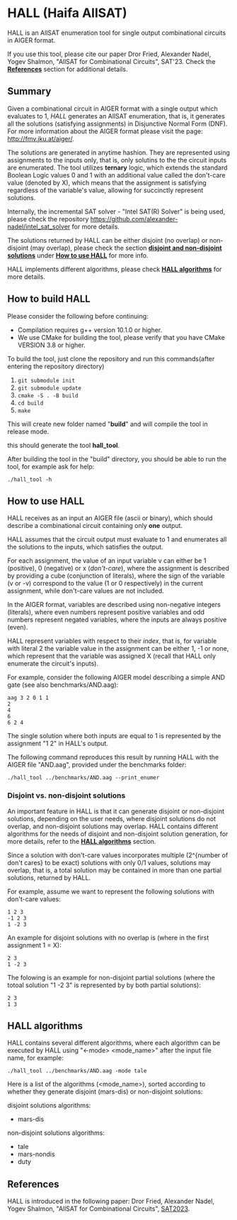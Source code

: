 # HALL (Haifa AllSAT)

HALL is an AllSAT enumeration tool for single output combinational circuits in AIGER format.

If you use this tool, please cite our paper Dror Fried, Alexander Nadel, Yogev Shalmon, "AllSAT for Combinational Circuits", SAT'23. Check the [**References**](#references) section for additional details.

## Summary

Given a combinational circuit in AIGER format with a single output which evaluates to 1, *HALL* generates an AllSAT enumeration, that is, it generates all the solutions (satisfying assignments) in Disjunctive Normal Form (DNF). For more information about the AIGER format please visit the page: http://fmv.jku.at/aiger/. 

The solutions are generated in anytime hashion. They  are represented using assignments to the inputs only, that is, only solutins to the the circuit inputs are enumerated.
The tool utilizes **ternary** logic, which extends the standard Boolean Logic values 0 and 1 with an additional value called the don't-care value (denoted by X), which means that the assignment is satisfying regardless of the variable's value, allowing for succinctly represent solutions.

Internally, the incremental SAT solver - "Intel SAT(R) Solver" is being used, please check the repository https://github.com/alexander-nadel/intel_sat_solver for more details.

The solutions returned by HALL can be either disjoint (no overlap) or non-disjoint (may overlap), please check the section [**disjoint and non-disjoint solutions**](#disjoint-and-non-disjoint-solutions) under [**How to use HALL**](#how-to-use-hall) for more info.

HALL implements different algorithms, please check [**HALL algorithms**](#hall-algorithms) for more details.

## How to build HALL

Please consider the following before continuing: 
- Compilation requires g++ version 10.1.0 or higher.
- We use CMake for building the tool, please verify that you have CMake VERSION 3.8 or higher.

To build the tool, just clone the repository and run this commands(after entering the repository directory)

1.  ```git submodule init```
2.  ```git submodule update```
3.	```cmake -S . -B build```
4.  ```cd build```
5.  ```make```

This will create new folder named "**build**" and will compile the tool in release mode.

this should generate the tool **hall_tool**.

After building the tool in the "build" directory, you should be able to run the tool, for example ask for help:

```
./hall_tool -h
```

## How to use HALL

HALL receives as an input an AIGER file (ascii or binary), which should describe a combinational circuit containing only **one** output.

HALL assumes that the circuit output must evaluate to 1 and enumerates all the solutions to the inputs, which satisfies the output.

For each assignment, the value of an input variable v can either be 1 (positive), 0 (negative) or x (*don't-care*), where the assignment is described by providing a cube (conjunction of literals), where the sign of the variable (v or -v) correspond to the value (1 or 0 respectively) in the current assignment, while don't-care values are not included.

In the AIGER format, variables are described using non-negative integers (literals), where even numbers represent positive variables and odd numbers represent negated variables, where the inputs are always positive (even).

HALL represent variables with respect to their *index*, that is, for variable with literal 2 the variable value in the assignment can be either 1, -1 or none, which represent that the variable was assigned X (recall that HALL only enumerate the circuit's inputs).

For example, consider the following AIGER model describing a simple AND gate (see also benchmarks/AND.aag):

```
aag 3 2 0 1 1
2
4
6
6 2 4
```

The single solution where both inputs are equal to 1 is represented by the assignment "1 2" in HALL's output.

The following command reproduces this result by running HALL with the AIGER file "AND.aag", provided under the benchmarks folder:

```
./hall_tool ../benchmarks/AND.aag --print_enumer
```

### Disjoint vs. non-disjoint solutions

An important feature in HALL is that it can generate disjoint or non-disjoint solutions, depending on the user needs, where disjoint solutions do not overlap, and non-disjoint solutions may overlap.
HALL contains different algorithms for the needs of disjoint and non-disjoint solution generation, for more details, refer to the [**HALL algorithms**](#hall-algorithms) section.

Since a solution with don't-care values incorporates multiple (2^{number of don't cares} to be exact) solutions with only 0/1 values, solutions may overlap, that is, a total solution may be contained in more than one partial solutions, returned by HALL. 


For example, assume we want to represent the following solutions with don't-care values:

```
1 2 3
-1 2 3
1 -2 3
```
An example for disjoint solutions with no overlap is (where in the first assignment 1 = X):

```
2 3 
1 -2 3
```

The folowing is an example for non-disjoint partial solutions (where the totoal solution "1 -2 3" is represented by by both partial solutions):

```
2 3
1 3
```


## HALL algorithms

HALL contains several different algorithms, where each algorithm can be executed by HALL using "<-mode> <mode_name>" after the input file name, for example:

```
./hall_tool ../benchmarks/AND.aag -mode tale
```

Here is a list of the algorithms (<mode_name>), sorted according to whether they generate disjoint (mars-dis) or non-disjoint solutions:

disjoint solutions algorithms:

- mars-dis

non-disjoint solutions algorithms:

- tale
- mars-nondis
- duty

## References

HALL is introduced in the following paper: Dror Fried, Alexander Nadel, Yogev Shalmon, "AllSAT for Combinational Circuits", [SAT2023](http://satisfiability.org/SAT23/index.html).
